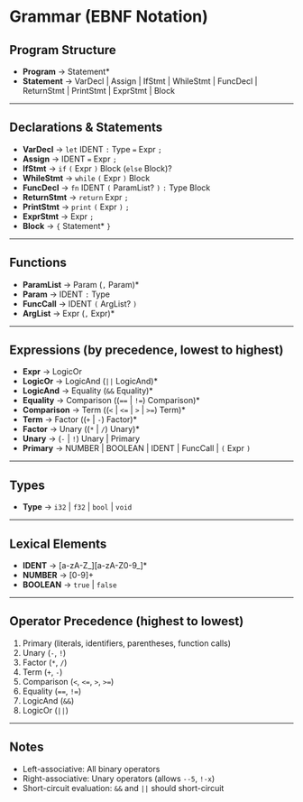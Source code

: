# Grammar (EBNF Notation)

## Program Structure

- **Program** → Statement*
- **Statement** → VarDecl | Assign | IfStmt | WhileStmt | FuncDecl | ReturnStmt | PrintStmt | ExprStmt | Block

---

## Declarations & Statements

- **VarDecl** → `let` IDENT `:` Type `=` Expr `;`
- **Assign** → IDENT `=` Expr `;`
- **IfStmt** → `if` `(` Expr `)` Block (`else` Block)?
- **WhileStmt** → `while` `(` Expr `)` Block
- **FuncDecl** → `fn` IDENT `(` ParamList? `)` `:` Type Block
- **ReturnStmt** → `return` Expr `;`
- **PrintStmt** → `print` `(` Expr `)` `;`
- **ExprStmt** → Expr `;`
- **Block** → `{` Statement* `}`

---

## Functions

- **ParamList** → Param (`,` Param)*
- **Param** → IDENT `:` Type
- **FuncCall** → IDENT `(` ArgList? `)`
- **ArgList** → Expr (`,` Expr)*

---

## Expressions (by precedence, lowest to highest)

- **Expr** → LogicOr
- **LogicOr** → LogicAnd (`||` LogicAnd)*
- **LogicAnd** → Equality (`&&` Equality)*
- **Equality** → Comparison ((`==` | `!=`) Comparison)*
- **Comparison** → Term ((`<` | `<=` | `>` | `>=`) Term)*
- **Term** → Factor ((`+` | `-`) Factor)*
- **Factor** → Unary ((`*` | `/`) Unary)*
- **Unary** → (`-` | `!`) Unary | Primary
- **Primary** → NUMBER | BOOLEAN | IDENT | FuncCall | `(` Expr `)`

---

## Types

- **Type** → `i32` | `f32` | `bool` | `void`

---

## Lexical Elements

- **IDENT** → [a-zA-Z_][a-zA-Z0-9_]*
- **NUMBER** → [0-9]+
- **BOOLEAN** → `true` | `false`

---

## Operator Precedence (highest to lowest)

1. Primary (literals, identifiers, parentheses, function calls)
2. Unary (`-`, `!`)
3. Factor (`*`, `/`)
4. Term (`+`, `-`)
5. Comparison (`<`, `<=`, `>`, `>=`)
6. Equality (`==`, `!=`)
7. LogicAnd (`&&`)
8. LogicOr (`||`)

---

## Notes

- Left-associative: All binary operators
- Right-associative: Unary operators (allows `--5`, `!-x`)
- Short-circuit evaluation: `&&` and `||` should short-circuit
